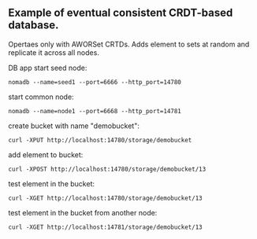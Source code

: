 ## Example of eventual consistent CRDT-based database.

Opertaes only with AWORSet CRTDs.
Adds element to sets at random and replicate it across all nodes.

DB app start seed node:

```nomadb --name=seed1 --port=6666 --http_port=14780```

start common node:

```nomadb --name=node1 --port=6668 --http_port=14781```

create bucket with name "demobucket":

```curl -XPUT http://localhost:14780/storage/demobucket```

add element to bucket:

```curl -XPOST http://localhost:14780/storage/demobucket/13```

test element in the bucket:

```curl -XGET http://localhost:14780/storage/demobucket/13```

test element in the bucket from another node:

```curl -XGET http://localhost:14781/storage/demobucket/13```
